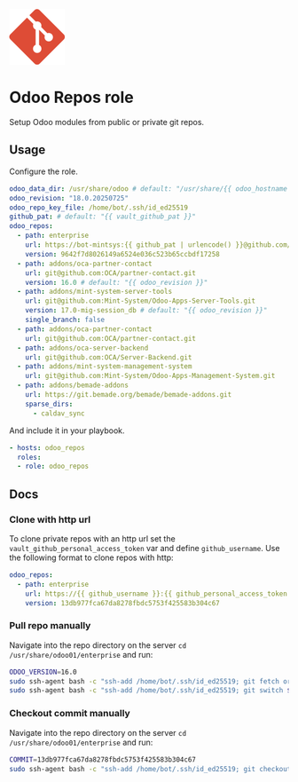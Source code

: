 <img src="/logos/odoo_repos.png" alt="odoo_repos logo" width="100" height="100">

# Odoo Repos role

Setup Odoo modules from public or private git repos.

## Usage

Configure the role.

```yml
odoo_data_dir: /usr/share/odoo # default: "/usr/share/{{ odoo_hostname }}"
odoo_revision: "18.0.20250725"
odoo_repo_key_file: /home/bot/.ssh/id_ed25519
github_pat: # default: "{{ vault_github_pat }}"
odoo_repos:
  - path: enterprise
    url: https://bot-mintsys:{{ github_pat | urlencode() }}@github.com/odoo/enterprise
    version: 9642f7d8026149a6524e036c523b65ccbdf17258
  - path: addons/oca-partner-contact
    url: git@github.com:OCA/partner-contact.git
    version: 16.0 # default: "{{ odoo_revision }}"
  - path: addons/mint-system-server-tools
    url: git@github.com:Mint-System/Odoo-Apps-Server-Tools.git
    version: 17.0-mig-session_db # default: "{{ odoo_revision }}"
    single_branch: false
  - path: addons/oca-partner-contact
    url: git@github.com:OCA/partner-contact.git
  - path: addons/oca-server-backend
    url: git@github.com:OCA/Server-Backend.git
  - path: addons/mint-system-management-system
    url: git@github.com:Mint-System/Odoo-Apps-Management-System.git
  - path: addons/bemade-addons
    url: https://git.bemade.org/bemade/bemade-addons.git
    sparse_dirs:
      - caldav_sync
```

And include it in your playbook.

```yml
- hosts: odoo_repos
  roles:
  - role: odoo_repos
```

## Docs

### Clone with http url

To clone private repos with an http url set the `vault_github_personal_access_token` var and define `github_username`. Use the following format to clone repos with http:

```yml
odoo_repos:
  - path: enterprise
    url: https://{{ github_username }}:{{ github_personal_access_token }}@github.com/odoo/enterprise.git
    version: 13db977fca67da8278fbdc5753f425583b304c67
```

### Pull repo manually

Navigate into the repo directory on the server `cd /usr/share/odoo01/enterprise` and run:

```bash
ODOO_VERSION=16.0
sudo ssh-agent bash -c "ssh-add /home/bot/.ssh/id_ed25519; git fetch origin ${ODOO_VERSION}:${ODOO_VERSION}"
sudo ssh-agent bash -c "ssh-add /home/bot/.ssh/id_ed25519; git switch ${ODOO_VERSION}"
```

### Checkout commit manually

Navigate into the repo directory on the server `cd /usr/share/odoo01/enterprise` and run:

```bash
COMMIT=13db977fca67da8278fbdc5753f425583b304c67
sudo ssh-agent bash -c "ssh-add /home/bot/.ssh/id_ed25519; git checkout $COMMIT"
```
